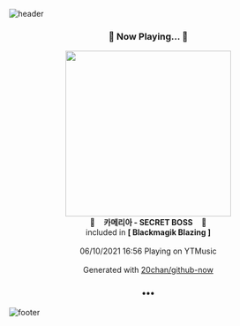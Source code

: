 ![header](https://capsule-render.vercel.app/api?type=wave&height=170&section=header&text=Hi.%20I'm%20SHIFT&fontColor=090707&fontAlignX=45&fontAlignY=65&fontSize=100)

<h3 align="center">🎵 Now Playing... 🎵</h3>
<p align="center">
  <a href="https://music.youtube.com/watch?v=BE05mKyjehg">
    <img width="300" src="https://lh3.googleusercontent.com/z_lrxgzmfh4aqBzFpdWXtmD8frd63tXShAP5SZDQcC74oG1LL3jQN13u5VthohKvgU7lnjWJiqRDm3QtAQ">
  </a>
  <br>
  🎵&nbsp&nbsp&nbsp <b>카메리아 - SECRET BOSS</b> &nbsp&nbsp&nbsp🎵
  <br>
  included in <b>[ Blackmagik Blazing ]</b>
  
  <br />
  <br />
  06/10/2021 16:56 Playing on YTMusic
  <br />
  <br />
  Generated with <a href="https://github.com/20chan/github-now">20chan/github-now</a>
</p>

<h3 align="center">•••</h3>

![footer](https://capsule-render.vercel.app/api?type=wave&height=150&section=footer)
